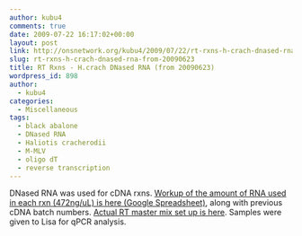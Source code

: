 ```yaml
---
author: kubu4
comments: true
date: 2009-07-22 16:17:02+00:00
layout: post
link: http://onsnetwork.org/kubu4/2009/07/22/rt-rxns-h-crach-dnased-rna-from-20090623/
slug: rt-rxns-h-crach-dnased-rna-from-20090623
title: RT Rxns - H.crach DNased RNA (from 20090623)
wordpress_id: 898
author:
  - kubu4
categories:
  - Miscellaneous
tags:
  - black abalone
  - DNased RNA
  - Haliotis cracherodii
  - M-MLV
  - oligo dT
  - reverse transcription
---
```


DNased RNA was used for cDNA rxns. [Workup of the amount of RNA used in each rxn (472ng/uL) is here (Google Spreadsheet)](http://spreadsheets.google.com/ccc?key=0AmS_90rPaQMzcHdyU1d0MDVMLWphMFdTOHUwVHFqWnc&hl=en), along with previous cDNA batch numbers. [Actual RT master mix set up is here](http://eagle.fish.washington.edu/Arabidopsis/Notebook%20Workup%20Files/20090721-01.jpg). Samples were given to Lisa for qPCR analysis.
